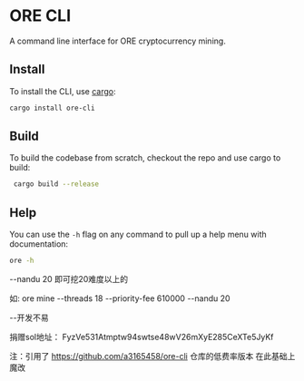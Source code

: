 # ORE CLI

A command line interface for ORE cryptocurrency mining.

## Install

To install the CLI, use [cargo](https://doc.rust-lang.org/cargo/getting-started/installation.html):

```sh
cargo install ore-cli
```

## Build

To build the codebase from scratch, checkout the repo and use cargo to build:

```sh
 cargo build --release
```

## Help

You can use the `-h` flag on any command to pull up a help menu with documentation:

```sh
ore -h
```

--nandu 20 即可挖20难度以上的

如:
ore mine --threads 18 --priority-fee 610000 --nandu 20


--开发不易  

捐赠sol地址： FyzVe531Atmptw94swtse48wV26mXyE285CeXTe5JyKf


注：引用了 https://github.com/a3165458/ore-cli 仓库的低费率版本  在此基础上魔改